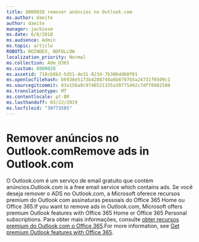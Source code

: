```yaml
---
title: 8000028 remover anúncios no Outlook.com
ms.author: daeite
author: daeite
manager: jackiesm
ms.date: 6/8/2018
ms.audience: Admin
ms.topic: article
ROBOTS: NOINDEX, NOFOLLOW
localization_priority: Normal
ms.collection: Adm_O365
ms.custom: 8000028
ms.assetid: 718cb8b3-5d51-4e31-823d-7b306dd60f01
ms.openlocfilehash: b6938e5173b4288744a6b8797b5a24731f6509c1
ms.sourcegitcommit: 03a156a9c9740521155a30775492c7dff0982588
ms.translationtype: MT
ms.contentlocale: pt-BR
ms.lasthandoff: 03/22/2019
ms.locfileid: "30773585"
---
```

# <a name="remove-ads-in-outlookcom"></a><span data-ttu-id="d6787-102">Remover anúncios no Outlook.com</span><span class="sxs-lookup"><span data-stu-id="d6787-102">Remove ads in Outlook.com</span></span>

<span data-ttu-id="d6787-103">O Outlook.com é um serviço de email gratuito que contém anúncios.</span><span class="sxs-lookup"><span data-stu-id="d6787-103">Outlook.com is a free email service which contains ads.</span></span> <span data-ttu-id="d6787-104">Se você deseja remover o ADS no Outlook.com, a Microsoft oferece recursos premium do Outlook com assinaturas pessoais do Office 365 Home ou Office 365.</span><span class="sxs-lookup"><span data-stu-id="d6787-104">If you want to remove ads in Outlook.com, Microsoft offers premium Outlook features with Office 365 Home or Office 365 Personal subscriptions.</span></span> <span data-ttu-id="d6787-105">Para obter mais informações, consulte [obter recursos premium do Outlook com o Office 365](https://go.microsoft.com/fwlink/?linkid=872181).</span><span class="sxs-lookup"><span data-stu-id="d6787-105">For more information, see [Get premium Outlook features with Office 365](https://go.microsoft.com/fwlink/?linkid=872181).</span></span>
  

